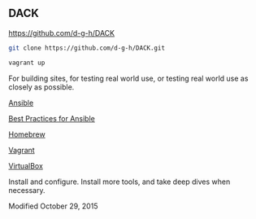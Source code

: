 ## DACK

https://github.com/d-g-h/DACK

```sh
git clone https://github.com/d-g-h/DACK.git
```

```sh
vagrant up
```
For building sites, for testing real world use, or testing real world use as closely as possible.

[Ansible](http://www.ansible.com)

[Best Practices for Ansible](http://docs.ansible.com/playbooks_best_practices.html)

[Homebrew](http://brew.sh)

[Vagrant](http://www.vagrantup.com)

[VirtualBox](https://www.virtualbox.org)

Install and configure. Install more tools, and take deep dives when necessary.

Modified <time datetime=2015-10-29>October 29, 2015</time>
